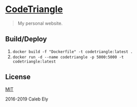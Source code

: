 # [CodeTriangle](https://CodeTri.net)
> My personal website.


## Build/Deploy

1. `docker build -f "Dockerfile" -t codetriangle:latest .`
1. `docker run -d --name codetriangle -p 5000:5000 -t codetriangle:latest`

## License

[MIT](LICENSE)

2016-2019 Caleb Ely

